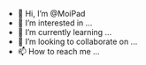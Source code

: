 - 👋 Hi, I’m @MoiPad
- 👀 I’m interested in ...
- 🌱 I’m currently learning ...
- 💞️ I’m looking to collaborate on ...
- 📫 How to reach me ...

<!---
MoiPad/MoiPad is a ✨ special ✨ repository because its `README.md` (this file) appears on your GitHub profile.
You can click the Preview link to take a look at your changes.
--->
